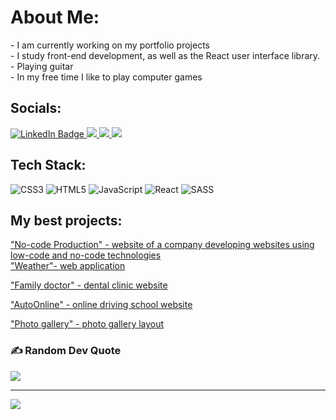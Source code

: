 #  About Me:
<div>
- I am currently working on my portfolio projects <br> - I study front-end development, as well as the React user interface library.<br> - Playing guitar<br> - In my free time I like to play computer games
</div>
 


##  Socials:
<div id="badges">
  <a href="https://www.linkedin.com/in/roman-bulanov/">
    <img src="https://img.shields.io/badge/LinkedIn-rgb(50,%2057,%2070)?style=for-the-badge&logo=linkedin&logoColor=rgb(0,%20238,%20255)" alt="LinkedIn Badge"/>
  </a>
  <a href="https://t.me/bulanov_roman">
    <img src="https://img.shields.io/badge/Telegram-rgb(50,%2057,%2070)?style=for-the-badge&logo=telegram&logoColor=rgb(0,%20238,%20255)"/>
  </a>
  <a href="https://api.whatsapp.com/send/?phone=79273355448&text&type=phone_number&app_absent=0">
    <img src="https://img.shields.io/badge/WhatsApp-rgb(50,%2057,%2070)?style=for-the-badge&logo=WhatsApp&logoColor=rgb(0,%20238,%20255)"/>
  </a>
  <a href="https://vk.com/reflexiv">
    <img src="https://img.shields.io/badge/VKontakte-rgb(50,%2057,%2070)?style=for-the-badge&logo=vk&logoColor=rgb(0,%20238,%20255)"/>
  </a>
</div>


##  Tech Stack:
![CSS3](https://img.shields.io/badge/css3-rgb(50,%2057,%2070).svg?style=for-the-badge&logo=css3&logoColor=rgb(0,%20238,%20255)) ![HTML5](https://img.shields.io/badge/html5-rgb(50,%2057,%2070).svg?style=for-the-badge&logo=html5&logoColor=rgb(0,%20238,%20255)) ![JavaScript](https://img.shields.io/badge/javascript-rgb(50,%2057,%2070).svg?style=for-the-badge&logo=javascript&logoColor=rgb(0,%20238,%20255)) ![React](https://img.shields.io/badge/react-rgb(50,%2057,%2070).svg?style=for-the-badge&logo=react&logoColor=rgb(0,%20238,%20255)) ![SASS](https://img.shields.io/badge/SASS-rgb(50,%2057,%2070).svg?style=for-the-badge&logo=SASS&logoColor=rgb(0,%20238,%20255))

##  My best projects:
<div id="my-project">
  <a href="https://reflexten.github.io/no-code_landing-react/">"No-code Production" - website of a company developing websites using low-code and no-code technologies</a>
<br>
  <a href="https://reflexten.github.io/weather-app/">"Weather"- web application</a>
  
  <a href="https://reflexten.github.io/family-doctor/">"Family doctor" - dental clinic website</a>
  
  <a href="https://reflexten.github.io/auto-online/">"AutoOnline" - online driving school website</a>
  
  <a href="https://reflexten.github.io/photo-gallery_react//">"Photo gallery" - photo gallery layout</a>
</div>


### ✍️ Random Dev Quote
![](https://quotes-github-readme.vercel.app/api?type=horizontal&theme=radical)


---
[![](https://visitcount.itsvg.in/api?id=romanbulanov&icon=0&color=0)](https://visitcount.itsvg.in)

<!-- Proudly created with GPRM ( https://gprm.itsvg.in ) -->
